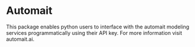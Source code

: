 # Automait

This package enables python users to interface with the automait modeling services programmatically using their API key. For more information visit automait.ai.